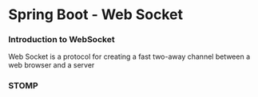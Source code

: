 # Spring Boot - Web Socket
### Introduction to WebSocket
Web Socket is a protocol for creating a fast two-away channel between
a web browser and a server 
### STOMP